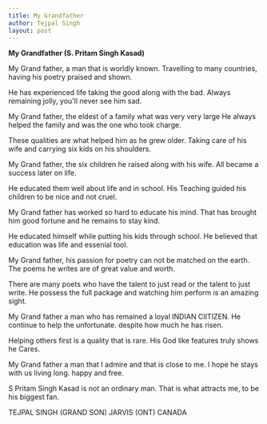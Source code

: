 ```yaml
---
title: My Grandfather
author: Tejpal Singh
layout: post
---
```


**My Grandfather (S. Pritam Singh Kasad)**

My Grand father, a man that is worldly known. 
Travelling to many countries, having his poetry praised and shown. 

He has experienced life taking the good along with the bad. 
Always remaining jolly, you'll never see him sad. 

My Grand father, the eldest of a family what was very very large 
He always helped the family and was the one who took charge. 

These qualities are what helped him as he grew older. 
Taking care of his wife and carrying six kids on his shoulders. 

My Grand father, the six children he raised along with his wife. 
All became a success later on life. 

He educated them well about life and in school. 
His Teaching guided his children to be nice and not cruel. 

My Grand father has worked so hard to educate his mind. 
That has brought him good fortune and he remains to stay kind. 

He educated himself while putting his kids through school. 
He believed that education was life and essenial tool. 

My Grand father, his passion for poetry can not be matched on the earth. 
The poems he writes are of great value and worth. 

There are many poets who have the talent to just read or the talent to just write. 
He possess the full package and watching him perform is an amazing sight. 

My Grand father a man who has remained a loyal INDIAN CIITIZEN. 
He continue to help the unfortunate. despite how much he has risen. 

Helping others first is a quality that is rare. 
His God like features truly shows he Cares. 

My Grand father a man that I admire and that is close to me. 
I hope he stays with us living long. happy and free. 

S Pritam Singh Kasad is not an ordinary man. 
That is what attracts me, to be his biggest fan. 


TEJPAL SINGH (GRAND SON) 
JARVIS (ONT) CANADA 

